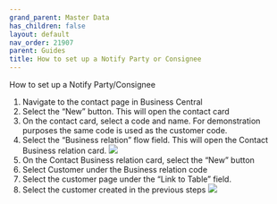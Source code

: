 ```yaml
---
grand_parent: Master Data
has_children: false
layout: default
nav_order: 21907
parent: Guides
title: How to set up a Notify Party or Consignee
---
```


How to set up a Notify Party/Consignee

1. Navigate to the contact page in Business Central
2. Select the “New” button. This will open the contact card
3. On the contact card, select a code and name. For demonstration purposes the same code is used as the customer code.
4. Select the “Business relation” flow field. This will open the Contact Business relation card. ![](https://s3.amazonaws.com/cdn.freshdesk.com/data/helpdesk/attachments/production/8131426762/original/1g5185pnNB55OV0RVRgeLcVi2OcBcjijoQ.png?1718787788)
5. On the Contact Business relation card, select the “New” button
6. Select Customer under the Business relation code
7. Select the customer page under the “Link to Table” field.
8. Select the customer created in the previous steps ![](https://s3.amazonaws.com/cdn.freshdesk.com/data/helpdesk/attachments/production/8131426750/original/Cde8wAAUYWV8-8T5XM88NkSXruYIjnQCgQ.png?1718787777)